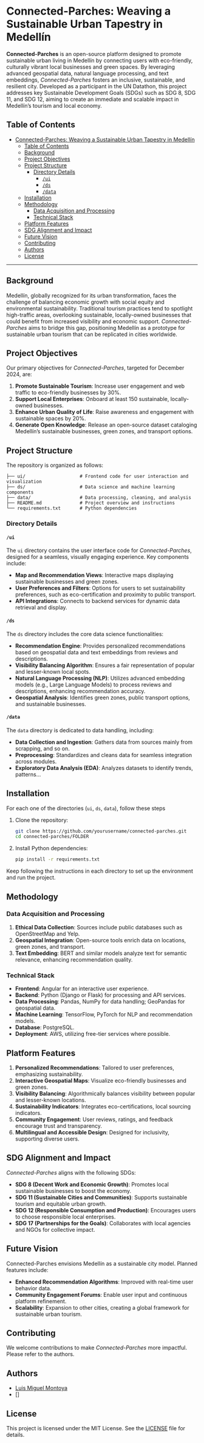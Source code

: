 # Connected-Parches: Weaving a Sustainable Urban Tapestry in Medellín

**Connected-Parches** is an open-source platform designed to promote sustainable urban living in Medellín by connecting users with eco-friendly, culturally vibrant local businesses and green spaces. By leveraging advanced geospatial data, natural language processing, and text embeddings, *Connected-Parches* fosters an inclusive, sustainable, and resilient city. Developed as a participant in the UN Datathon, this project addresses key Sustainable Development Goals (SDGs) such as SDG 8, SDG 11, and SDG 12, aiming to create an immediate and scalable impact in Medellín’s tourism and local economy.

## Table of Contents
- [Connected-Parches: Weaving a Sustainable Urban Tapestry in Medellín](#connected-parches-weaving-a-sustainable-urban-tapestry-in-medellín)
  - [Table of Contents](#table-of-contents)
  - [Background](#background)
  - [Project Objectives](#project-objectives)
  - [Project Structure](#project-structure)
    - [Directory Details](#directory-details)
      - [`/ui`](#ui)
      - [`/ds`](#ds)
      - [`/data`](#data)
  - [Installation](#installation)
  - [Methodology](#methodology)
    - [Data Acquisition and Processing](#data-acquisition-and-processing)
    - [Technical Stack](#technical-stack)
  - [Platform Features](#platform-features)
  - [SDG Alignment and Impact](#sdg-alignment-and-impact)
  - [Future Vision](#future-vision)
  - [Contributing](#contributing)
  - [Authors](#authors)
  - [License](#license)

---

## Background

Medellín, globally recognized for its urban transformation, faces the challenge of balancing economic growth with social equity and environmental sustainability. Traditional tourism practices tend to spotlight high-traffic areas, overlooking sustainable, locally-owned businesses that could benefit from increased visibility and economic support. *Connected-Parches* aims to bridge this gap, positioning Medellín as a prototype for sustainable urban tourism that can be replicated in cities worldwide.

## Project Objectives

Our primary objectives for *Connected-Parches*, targeted for December 2024, are:

1. **Promote Sustainable Tourism**: Increase user engagement and web traffic to eco-friendly businesses by 30%.
2. **Support Local Enterprises**: Onboard at least 150 sustainable, locally-owned businesses.
3. **Enhance Urban Quality of Life**: Raise awareness and engagement with sustainable spaces by 20%.
4. **Generate Open Knowledge**: Release an open-source dataset cataloging Medellín’s sustainable businesses, green zones, and transport options.

## Project Structure

The repository is organized as follows:

```
├── ui/                    # Frontend code for user interaction and visualization
├── ds/                    # Data science and machine learning components
├── data/                  # Data processing, cleaning, and analysis
├── README.md              # Project overview and instructions
└── requirements.txt       # Python dependencies
```

### Directory Details

#### `/ui`
The `ui` directory contains the user interface code for *Connected-Parches*, designed for a seamless, visually engaging experience. Key components include:
- **Map and Recommendation Views**: Interactive maps displaying sustainable businesses and green zones.
- **User Preferences and Filters**: Options for users to set sustainability preferences, such as eco-certification and proximity to public transport.
- **API Integrations**: Connects to backend services for dynamic data retrieval and display.

#### `/ds`
The `ds` directory includes the core data science functionalities:
- **Recommendation Engine**: Provides personalized recommendations based on geospatial data and text embeddings from reviews and descriptions.
- **Visibility Balancing Algorithm**: Ensures a fair representation of popular and lesser-known local spots.
- **Natural Language Processing (NLP)**: Utilizes advanced embedding models (e.g., Large Language Models) to process reviews and descriptions, enhancing recommendation accuracy.
- **Geospatial Analysis**: Identifies green zones, public transport options, and sustainable businesses.

#### `/data`
The `data` directory is dedicated to data handling, including:
- **Data Collection and Ingestion**: Gathers data from sources mainly from scrapping, and so on.
- **Preprocessing**: Standardizes and cleans data for seamless integration across modules.
- **Exploratory Data Analysis (EDA)**: Analyzes datasets to identify trends, patterns...

## Installation

For each one of the directories (`ui`, `ds`, `data`), follow these steps

1. Clone the repository:
    ```bash
    git clone https://github.com/yourusername/connected-parches.git
    cd connected-parches/FOLDER
    ```

2. Install Python dependencies:
    ```bash
    pip install -r requirements.txt
    ```

Keep following the instructions in each directory to set up the environment and run the project.

## Methodology

### Data Acquisition and Processing
1. **Ethical Data Collection**: Sources include public databases such as OpenStreetMap and Yelp.
2. **Geospatial Integration**: Open-source tools enrich data on locations, green zones, and transport.
3. **Text Embedding**: BERT and similar models analyze text for semantic relevance, enhancing recommendation quality.

### Technical Stack
- **Frontend**: Angular for an interactive user experience.
- **Backend**: Python (Django or Flask) for processing and API services.
- **Data Processing**: Pandas, NumPy for data handling; GeoPandas for geospatial data.
- **Machine Learning**: TensorFlow, PyTorch for NLP and recommendation models.
- **Database**: PostgreSQL.
- **Deployment**: AWS, utilizing free-tier services where possible.

## Platform Features

1. **Personalized Recommendations**: Tailored to user preferences, emphasizing sustainability.
2. **Interactive Geospatial Maps**: Visualize eco-friendly businesses and green zones.
3. **Visibility Balancing**: Algorithmically balances visibility between popular and lesser-known locations.
4. **Sustainability Indicators**: Integrates eco-certifications, local sourcing indicators.
5. **Community Engagement**: User reviews, ratings, and feedback encourage trust and transparency.
6. **Multilingual and Accessible Design**: Designed for inclusivity, supporting diverse users.

## SDG Alignment and Impact

*Connected-Parches* aligns with the following SDGs:
- **SDG 8 (Decent Work and Economic Growth)**: Promotes local sustainable businesses to boost the economy.
- **SDG 11 (Sustainable Cities and Communities)**: Supports sustainable tourism and equitable urban growth.
- **SDG 12 (Responsible Consumption and Production)**: Encourages users to choose responsible local enterprises.
- **SDG 17 (Partnerships for the Goals)**: Collaborates with local agencies and NGOs for collective impact.

## Future Vision

Connected-Parches envisions Medellín as a sustainable city model. Planned features include:
- **Enhanced Recommendation Algorithms**: Improved with real-time user behavior data.
- **Community Engagement Forums**: Enable user input and continuous platform refinement.
- **Scalability**: Expansion to other cities, creating a global framework for sustainable urban tourism.

## Contributing

We welcome contributions to make *Connected-Parches* more impactful. Please refer to the authors.

## Authors

- [Luis Miguel Montoya](https://github.com/LuisM31)
- []

## License

This project is licensed under the MIT License. See the [LICENSE](LICENSE) file for details.
